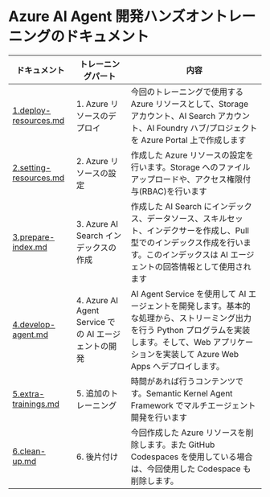 # Azure AI Agent 開発ハンズオントレーニングのドキュメント

|ドキュメント|トレーニングパート|内容|
|--|--|--|
|[1.deploy-resources.md](1.deploy-resources.md)|1. Azure リソースのデプロイ|今回のトレーニングで使用する Azure リソースとして、Storage アカウント、AI Search アカウント、AI Foundry ハブ/プロジェクトを Azure Portal 上で作成します|
|[2.setting-resources.md](2.setting-resources.md)|2. Azure リソースの設定|作成した Azure リソースの設定を行います。Storage へのファイルアップロードや、アクセス権限付与(RBAC)を行います|
|[3.prepare-index.md](3.prepare-index.md)|3. Azure AI Search インデックスの作成|作成した AI Search にインデックス、データソース、スキルセット、インデクサーを作成し、Pull 型でのインデックス作成を行います。このインデックスは AI エージェントの回答情報として使用されます|
|[4.develop-agent.md](4.develop-agent.md)|4. Azure AI Agent Service での AI エージェントの開発|AI Agent Service を使用して AI エージェントを開発します。基本的な処理から、ストリーミング出力を行う Python プログラムを実装します。そして、Web アプリケーションを実装して Azure Web Apps へデプロイします。|
|[5.extra-trainings.md](5.extra-trainings.md)|5. 追加のトレーニング|時間があれば行うコンテンツです。Semantic Kernel Agent Framework でマルチエージェント開発を行います|
|[6.clean-up.md](6.clean-up.md)|6. 後片付け|今回作成した Azure リソースを削除します。また GitHub Codespaces を使用している場合は、今回使用した Codespace も削除します。|